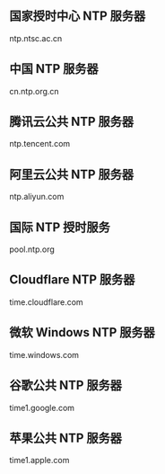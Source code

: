 ## 国家授时中心 NTP 服务器
ntp.ntsc.ac.cn

## 中国 NTP 服务器
cn.ntp.org.cn

## 腾讯云公共 NTP 服务器
ntp.tencent.com

## 阿里云公共 NTP 服务器
ntp.aliyun.com


## 国际 NTP 授时服务
pool.ntp.org

## Cloudflare NTP 服务器
time.cloudflare.com

## 微软 Windows NTP 服务器
time.windows.com

## 谷歌公共 NTP 服务器
time1.google.com

## 苹果公共 NTP 服务器
time1.apple.com
